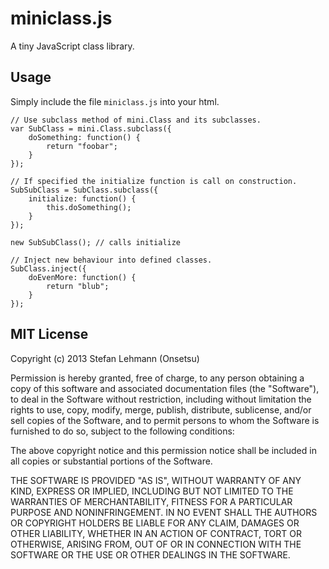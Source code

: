 miniclass.js
=========

A tiny JavaScript class library.

Usage
-----

Simply include the file `miniclass.js` into your html.

    // Use subclass method of mini.Class and its subclasses.
    var SubClass = mini.Class.subclass({
        doSomething: function() {
            return "foobar";
        }
    });
    
    // If specified the initialize function is call on construction.
    SubSubClass = SubClass.subclass({
        initialize: function() {
            this.doSomething();
        }
    });
    
    new SubSubClass(); // calls initialize
    
    // Inject new behaviour into defined classes.
    SubClass.inject({
        doEvenMore: function() {
            return "blub";
        }
    });

MIT License
-----

Copyright (c) 2013 Stefan Lehmann (Onsetsu)

Permission is hereby granted, free of charge, to any person obtaining a copy of this software and associated documentation files (the "Software"), to deal in the Software without restriction, including without limitation the rights to use, copy, modify, merge, publish, distribute, sublicense, and/or sell copies of the Software, and to permit persons to whom the Software is furnished to do so, subject to the following conditions:

The above copyright notice and this permission notice shall be included in all copies or substantial portions of the Software.

THE SOFTWARE IS PROVIDED "AS IS", WITHOUT WARRANTY OF ANY KIND, EXPRESS OR IMPLIED, INCLUDING BUT NOT LIMITED TO THE WARRANTIES OF MERCHANTABILITY, FITNESS FOR A PARTICULAR PURPOSE AND NONINFRINGEMENT. IN NO EVENT SHALL THE AUTHORS OR COPYRIGHT HOLDERS BE LIABLE FOR ANY CLAIM, DAMAGES OR OTHER LIABILITY, WHETHER IN AN ACTION OF CONTRACT, TORT OR OTHERWISE, ARISING FROM, OUT OF OR IN CONNECTION WITH THE SOFTWARE OR THE USE OR OTHER DEALINGS IN THE SOFTWARE.